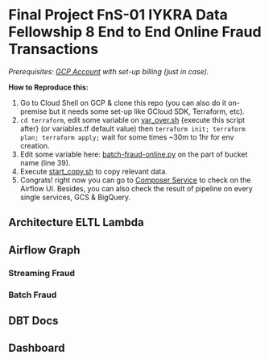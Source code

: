# Final Project FnS-01 IYKRA Data Fellowship 8 End to End Online Fraud Transactions
 
*Prerequisites: [GCP Account](https://cloud.google.com/free-trial) with set-up billing (just in case).*

**How to Reproduce this:**
1. Go to Cloud Shell on GCP & clone this repo (you can also do it on-premise but it needs some set-up like GCloud SDK, Terraform, etc).
2. `cd terraform`, edit some variable on [var_over.sh]() {execute this script after} (or variables.tf default value) then `terraform init; terraform plan; terraform apply;` wait for some times ~30m to 1hr for env creation.
3. Edit some variable here: [batch-fraud-online.py]() on the part of bucket name (line 39).
4. Execute [start_copy.sh]() to copy relevant data.
5. Congrats! right now you can go to [Composer Service](https://console.cloud.google.com/composer) to check on the Airflow UI. Besides, you can also check the result of pipeline on every single services, GCS & BigQuery.

## Architecture ELTL Lambda

## Airflow Graph
### Streaming Fraud
### Batch Fraud

## DBT Docs

## Dashboard